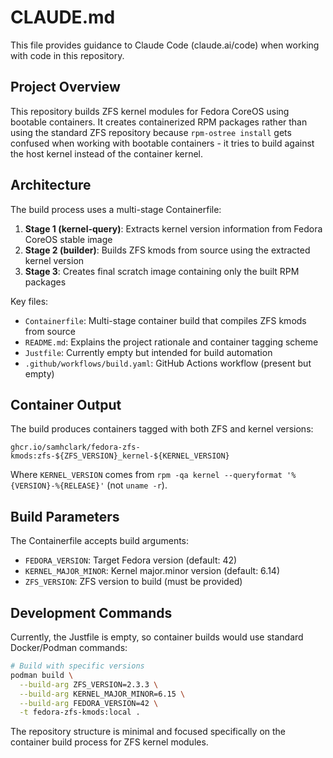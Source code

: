 # CLAUDE.md

This file provides guidance to Claude Code (claude.ai/code) when working with code in this repository.

## Project Overview

This repository builds ZFS kernel modules for Fedora CoreOS using bootable containers. It creates containerized RPM packages rather than using the standard ZFS repository because `rpm-ostree install` gets confused when working with bootable containers - it tries to build against the host kernel instead of the container kernel.

## Architecture

The build process uses a multi-stage Containerfile:

1. **Stage 1 (kernel-query)**: Extracts kernel version information from Fedora CoreOS stable image
2. **Stage 2 (builder)**: Builds ZFS kmods from source using the extracted kernel version
3. **Stage 3**: Creates final scratch image containing only the built RPM packages

Key files:
- `Containerfile`: Multi-stage container build that compiles ZFS kmods from source
- `README.md`: Explains the project rationale and container tagging scheme
- `Justfile`: Currently empty but intended for build automation
- `.github/workflows/build.yaml`: GitHub Actions workflow (present but empty)

## Container Output

The build produces containers tagged with both ZFS and kernel versions:
```
ghcr.io/samhclark/fedora-zfs-kmods:zfs-${ZFS_VERSION}_kernel-${KERNEL_VERSION}
```

Where `KERNEL_VERSION` comes from `rpm -qa kernel --queryformat '%{VERSION}-%{RELEASE}'` (not `uname -r`).

## Build Parameters

The Containerfile accepts build arguments:
- `FEDORA_VERSION`: Target Fedora version (default: 42)
- `KERNEL_MAJOR_MINOR`: Kernel major.minor version (default: 6.14)
- `ZFS_VERSION`: ZFS version to build (must be provided)

## Development Commands

Currently, the Justfile is empty, so container builds would use standard Docker/Podman commands:

```bash
# Build with specific versions
podman build \
  --build-arg ZFS_VERSION=2.3.3 \
  --build-arg KERNEL_MAJOR_MINOR=6.15 \
  --build-arg FEDORA_VERSION=42 \
  -t fedora-zfs-kmods:local .
```

The repository structure is minimal and focused specifically on the container build process for ZFS kernel modules.